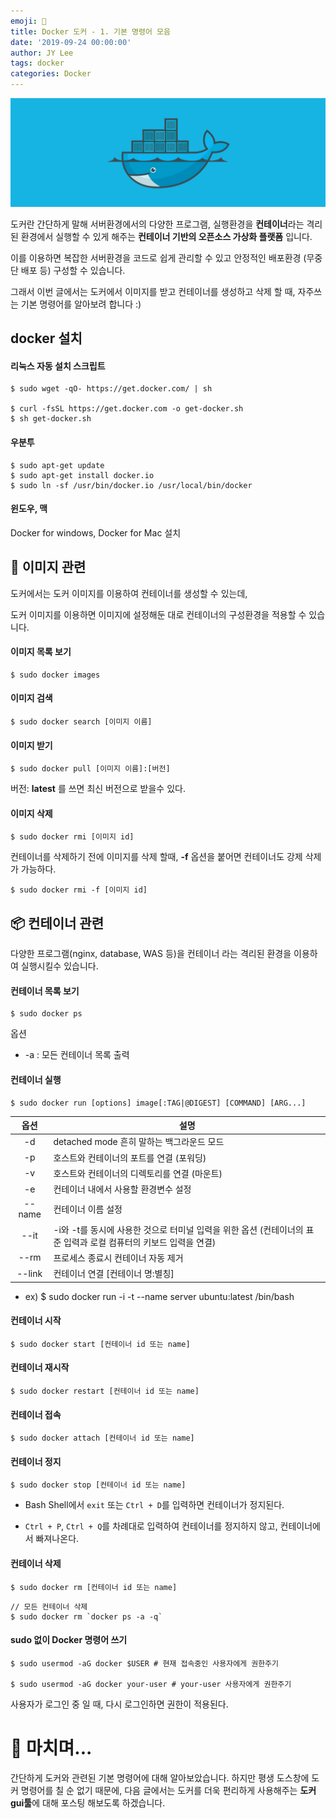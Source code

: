 ```yaml
---
emoji: 🐳
title: Docker 도커 - 1. 기본 명령어 모음
date: '2019-09-24 00:00:00'
author: JY Lee
tags: docker
categories: Docker
---
```


![](./images/thumbnail.png)

도커란 간단하게 말해 서버환경에서의 다양한 프로그램, 실행환경을 **컨테이너**라는 격리된 환경에서 실행할 수 있게 해주는 **컨테이너 기반의 오픈소스 가상화 플랫폼** 입니다.

이를 이용하면 복잡한 서버환경을 코드로 쉽게 관리할 수 있고 안정적인 배포환경 (무중단 배포 등) 구성할 수 있습니다.

그래서 이번 글에서는 도커에서 이미지를 받고 컨테이너를 생성하고 삭제 할 때, 자주쓰는 기본 명령어를 알아보려 합니다 :)

## docker 설치

#### 리눅스 자동 설치 스크립트

```
$ sudo wget -qO- https://get.docker.com/ | sh

$ curl -fsSL https://get.docker.com -o get-docker.sh
$ sh get-docker.sh
```

#### 우분투

```
$ sudo apt-get update
$ sudo apt-get install docker.io
$ sudo ln -sf /usr/bin/docker.io /usr/local/bin/docker
```

#### 윈도우, 맥

Docker for windows, Docker for Mac 설치

## 📜 이미지 관련

도커에서는 도커 이미지를 이용하여 컨테이너를 생성할 수 있는데,

도커 이미지를 이용하면 이미지에 설정해둔 대로 컨테이너의 구성환경을 적용할 수 있습니다.

#### 이미지 목록 보기

```
$ sudo docker images
```

#### 이미지 검색

```
$ sudo docker search [이미지 이름]
```

#### 이미지 받기

```
$ sudo docker pull [이미지 이름]:[버전]
```

버전: **latest** 를 쓰면 최신 버전으로 받을수 있다.

#### 이미지 삭제

```
$ sudo docker rmi [이미지 id]
```

컨테이너를 삭제하기 전에 이미지를 삭제 할때, **-f** 옵션을 붙어면 컨테이너도 강제 삭제가 가능하다.

```
$ sudo docker rmi -f [이미지 id]
```

## 📦 컨테이너 관련

다양한 프로그램(nginx, database, WAS 등)을 컨테이너 라는 격리된 환경을 이용하여 실행시킬수 있습니다.

#### 컨테이너 목록 보기

```
$ sudo docker ps
```

옵션

- -a : 모든 컨테이너 목록 출력

#### 컨테이너 실행

```
$ sudo docker run [options] image[:TAG|@DIGEST] [COMMAND] [ARG...]
```

|  옵션  | 설명                                                                                                             |
| :----: | ---------------------------------------------------------------------------------------------------------------- |
|   -d   | detached mode 흔히 말하는 백그라운드 모드                                                                        |
|   -p   | 호스트와 컨테이너의 포트를 연결 (포워딩)                                                                         |
|   -v   | 호스트와 컨테이너의 디렉토리를 연결 (마운트)                                                                     |
|   -e   | 컨테이너 내에서 사용할 환경변수 설정                                                                             |
| --name | 컨테이너 이름 설정                                                                                               |
|  --it  | -i와 -t를 동시에 사용한 것으로 터미널 입력을 위한 옵션 (컨테이너의 표준 입력과 로컬 컴퓨터의 키보드 입력을 연결) |
|  --rm  | 프로세스 종료시 컨테이너 자동 제거                                                                               |
| --link | 컨테이너 연결 \[컨테이너 명:별칭\]                                                                               |

- ex) $ sudo docker run -i -t --name server ubuntu:latest /bin/bash

#### 컨테이너 시작

```
$ sudo docker start [컨테이너 id 또는 name]
```

#### 컨테이너 재시작

```
$ sudo docker restart [컨테이너 id 또는 name]
```

#### 컨테이너 접속

```
$ sudo docker attach [컨테이너 id 또는 name]
```

#### 컨테이너 정지

```
$ sudo docker stop [컨테이너 id 또는 name]
```

- Bash Shell에서 `exit` 또는 `Ctrl + D`를 입력하면 컨테이너가 정지된다.

- `Ctrl + P`, `Ctrl + Q`를 차례대로 입력하여 컨테이너를 정지하지 않고, 컨테이너에서 빠져나온다.

#### 컨테이너 삭제

```
$ sudo docker rm [컨테이너 id 또는 name]
```

```
// 모든 컨테이너 삭제
$ sudo docker rm `docker ps -a -q`
```

#### sudo 없이 Docker 명령어 쓰기

```
$ sudo usermod -aG docker $USER # 현재 접속중인 사용자에게 권한주기

$ sudo usermod -aG docker your-user # your-user 사용자에게 권한주기
```

사용자가 로그인 중 일 때, 다시 로그인하면 권한이 적용된다.

# 🤞 마치며...

간단하게 도커와 관련된 기본 명령어에 대해 알아보았습니다. 하지만 평생 도스창에 도커 명령어를 칠 순 없기 때문에, 다음 글에서는 도커를 더욱 편리하게 사용해주는 **도커 gui툴**에 대해 포스팅 해보도록 하겠습니다.

```toc

```
